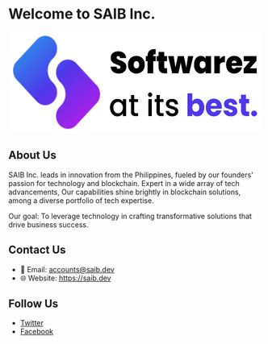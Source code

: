 # Welcome to SAIB Inc.
<p align="center">
  <picture>
    <source srcset="/src/dark-saib.png" media="(prefers-color-scheme: dark)">
    <img src="/src/light-saib.png" alt="SAIB Inc." width="500" height="200">
  </picture>
</p>

## About Us

SAIB Inc. leads in innovation from the Philippines, fueled by our founders' passion for technology and blockchain. Expert in a wide array of tech advancements, Our capabilities shine brightly in blockchain solutions, among a diverse portfolio of tech expertise.

Our goal: To leverage technology in crafting transformative solutions that drive business success.

## Contact Us

- 📧 Email: accounts@saib.dev
- 🌐 Website: https://saib.dev

## Follow Us

- [Twitter](https://twitter.com/saibdev)
- [Facebook](https://www.facebook.com/saibllc)

